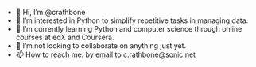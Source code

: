 - 👋 Hi, I’m @crathbone
- 👀 I’m interested in Python to simplify repetitive tasks in managing data.
- 🌱 I’m currently learning Python and computer science through online courses at edX and Coursera.
- 💞️ I’m not looking to collaborate on anything just yet.
- 📫 How to reach me: by email to c.rathbone@sonic.net

<!---
crathbone/crathbone is a ✨ special ✨ repository because its `README.md` (this file) appears on your GitHub profile.
You can click the Preview link to take a look at your changes.
--->
